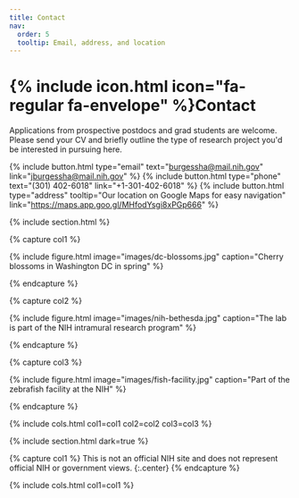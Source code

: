 ```yaml
---
title: Contact
nav:
  order: 5
  tooltip: Email, address, and location
---
```


# {% include icon.html icon="fa-regular fa-envelope" %}Contact

Applications from prospective postdocs and grad students are welcome. Please send your CV and briefly outline the type of research project you'd be interested in pursuing here.

{%
  include button.html
  type="email"
  text="burgessha@mail.nih.gov"
  link="jburgessha@mail.nih.gov"
%}
{%
  include button.html
  type="phone"
  text="(301) 402-6018"
  link="+1-301-402-6018"
%}
{%
  include button.html
  type="address"
  tooltip="Our location on Google Maps for easy navigation"
  link="https://maps.app.goo.gl/MHfodYsgi8xPGp666"
%}

{% include section.html %}

{% capture col1 %}

{%
  include figure.html
  image="images/dc-blossoms.jpg"
  caption="Cherry blossoms in Washington DC in spring"
%}

{% endcapture %}

{% capture col2 %}

{%
  include figure.html
  image="images/nih-bethesda.jpg"
  caption="The lab is part of the NIH intramural research program"
%}

{% endcapture %}

{% capture col3 %}

{%
  include figure.html
  image="images/fish-facility.jpg"
  caption="Part of the zebrafish facility at the NIH"
%}

{% endcapture %}

{% include cols.html col1=col1 col2=col2 col3=col3 %}

{% include section.html dark=true %}

{% capture col1 %}
This is not an official NIH site and does not represent official NIH or government views.
{:.center}
{% endcapture %}

{% include cols.html col1=col1 %}
